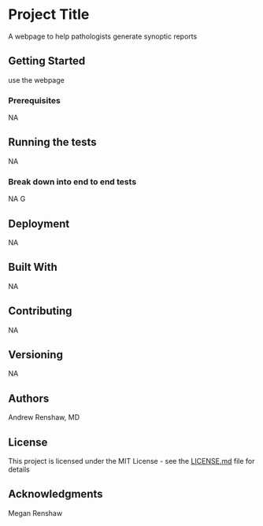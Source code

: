 # Project Title

A webpage to help pathologists generate synoptic reports

## Getting Started

use the webpage

### Prerequisites

NA

## Running the tests

NA
### Break down into end to end tests

NA
G
## Deployment

NA

## Built With

NA

## Contributing

NA

## Versioning

NA

## Authors

Andrew Renshaw, MD

## License

This project is licensed under the MIT License - see the [LICENSE.md](LICENSE.md) file for details

## Acknowledgments

Megan Renshaw
